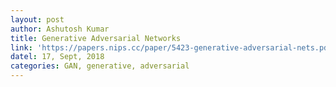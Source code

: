 ```yaml
---
layout: post
author: Ashutosh Kumar
title: Generative Adversarial Networks
link: 'https://papers.nips.cc/paper/5423-generative-adversarial-nets.pdf'
datel: 17, Sept, 2018
categories: GAN, generative, adversarial
---
```


